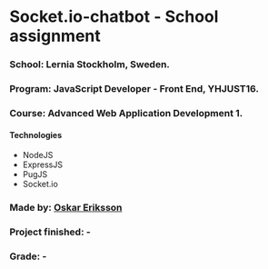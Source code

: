 # Socket.io-chatbot - School assignment

### School: Lernia Stockholm, Sweden.

### Program: JavaScript Developer - Front End, YHJUST16.

### Course: Advanced Web Application Development 1.

#### Technologies

* NodeJS
* ExpressJS
* PugJS
* Socket.io

### Made by: [Oskar Eriksson](https://se.linkedin.com/in/oskar-eriksson-827748133 "Linkedin")

### Project finished: -

### Grade: -